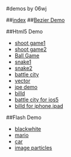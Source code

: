 #demos by 06wj

##[index](http://06wj.github.com)
##[Bezier Demo](http://06wj.github.com/bezierjs)

##Html5 Demo

* [shoot game1](http://06wj.github.com/1/html5/shoot/)
* [shoot game2](http://06wj.github.com/1/html5/shoot2/)
* [Ball Game](http://06wj.github.com/1/w/q/)
* [snake1](http://06wj.github.com/1/line/)
* [snake2](http://06wj.github.com/1/line2/)
* [battle city](http://06wj.github.com/1/tank/tank.html)
* [vector](http://06wj.github.com/1/html5/vector/)
* [jpe demo](http://06wj.sinaapp.com/jpe/)
* [billd](http://06wj.github.com/1/html5/billd/)
* [battle city for ios5](http://06wj.github.com/1/html5/battleCity/)
* [billd for iphone,ipad](http://06wj.github.com/1/billd/)


##Flash Demo
* [blackwhite](http://06wj.github.com/1/swf/blackwhite.swf)
* [mario](http://06wj.github.com/1/swf/mario.swf)
* [car](http://06wj.github.com/1/swf/cars.swf)
* [image particles](http://redhome.sinaapp.com/bezier/7/)
